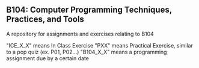 ## B104: Computer Programming Techniques, Practices, and Tools
A repository for assignments and exercises relating to B104

"ICE_X_X" means In Class Exercise
"PXX" means Practical Exercise, similar to a pop quiz (ex. P01, P02...)
"B104_X_X" means a programming assignment due by a certain date

